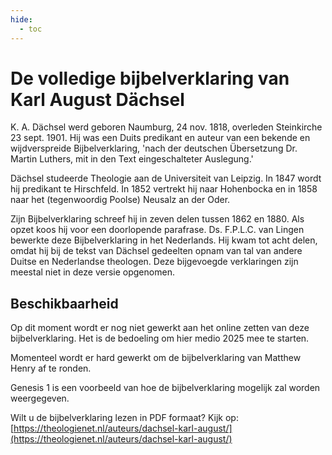 ```yaml
---
hide:
  - toc
---
```


# De volledige bijbelverklaring van Karl August Dächsel

K. A. Dächsel werd geboren Naumburg, 24 nov. 1818, overleden Steinkirche 23 sept. 1901. Hij was een Duits predikant en auteur van een bekende en wijdverspreide Bijbelverklaring, 'nach der deutschen Übersetzung Dr. Martin Luthers, mit in den Text eingeschalteter Auslegung.'

Dächsel studeerde Theologie aan de Universiteit van Leipzig. In 1847 wordt hij predikant te Hirschfeld. In 1852 vertrekt hij naar Hohenbocka en in 1858 naar het (tegenwoordig Poolse) Neusalz an der Oder.

Zijn Bijbelverklaring schreef hij in zeven delen tussen 1862 en 1880. Als opzet koos hij voor een doorlopende parafrase. Ds. F.P.L.C. van Lingen bewerkte deze Bijbelverklaring in het Nederlands. Hij kwam tot acht delen, omdat hij bij de tekst van Dächsel gedeelten opnam van tal van andere Duitse en Nederlandse theologen. Deze bijgevoegde verklaringen zijn meestal niet in deze versie opgenomen. 

## Beschikbaarheid

Op dit moment wordt er nog niet gewerkt aan het online zetten van deze bijbelverklaring. Het is de bedoeling om hier medio 2025 mee te starten.

Momenteel wordt er hard gewerkt om de bijbelverklaring van Matthew Henry af te ronden. 

Genesis 1 is een voorbeeld van hoe de bijbelverklaring mogelijk zal worden weergegeven.

Wilt u de bijbelverklaring lezen in PDF formaat? Kijk op: [https://theologienet.nl/auteurs/dachsel-karl-august/](https://theologienet.nl/auteurs/dachsel-karl-august/) 